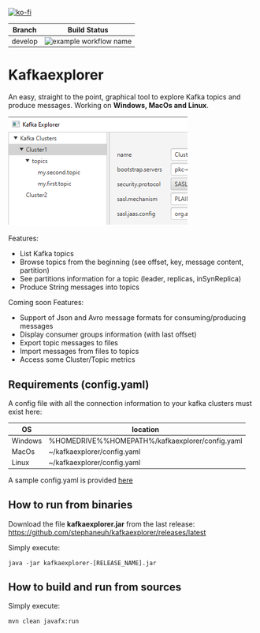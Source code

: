 [![ko-fi](https://www.ko-fi.com/img/githubbutton_sm.svg)](https://ko-fi.com/B0B132J1L)

| Branch  | Build Status  |
| --- | --- |
| develop  | ![example workflow name](https://github.com/stephaneuh/kafkaexplorer/workflows/Maven%20Build/badge.svg?branch=develop)
# Kafkaexplorer
An easy, straight to the point, graphical tool to explore Kafka topics and produce messages.
Working on **Windows, MacOs and Linux**.

![Alt text](img/kt_01.png "Title")

Features:
- List Kafka topics
- Browse topics from the beginning (see offset, key, message content, partition)
- See partitions information for a topic (leader, replicas, inSynReplica)
- Produce String messages into topics

Coming soon Features:
- Support of Json and Avro message formats for consuming/producing messages
- Display consumer groups information (with last offset)
- Export topic messages to files
- Import messages from files to topics
- Access some Cluster/Topic metrics

## Requirements (config.yaml)

A config file with all the connection information to your kafka clusters must exist here:

| OS  | location  |
| --- | --- |
|Windows|%HOMEDRIVE%%HOMEPATH%/kafkaexplorer/config.yaml| 
|MacOs|~/kafkaexplorer/config.yaml| 
|Linux|~/kafkaexplorer/config.yaml| 

A sample config.yaml is provided [here](/config/config.yaml)

## How to run from binaries

Download the file **kafkaexplorer.jar** from the last release:
https://github.com/stephaneuh/kafkaexplorer/releases/latest

Simply execute:

```
java -jar kafkaexplorer-[RELEASE_NAME].jar
```

## How to build and run from sources

Simply execute:
```
mvn clean javafx:run
```
